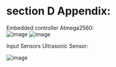 # section D Appendix:

Embedded controller Atmega2560:                                                                        
![image](https://github.com/user-attachments/assets/a28f824a-e195-46a1-a73c-a0d81df7f0c4)
![image](https://github.com/user-attachments/assets/d105919f-5e30-4404-9c18-6cc9f8041c1b)

Input Sensors Ultrasonic Sensor:

![image](https://github.com/user-attachments/assets/6c18ccf7-9a4f-4570-b3f7-50be3dbcacdb)
